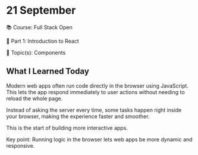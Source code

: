 # 21 September

📚 Course: Full Stack Open

🧩 Part 1: Introduction to React

🔖 Topic(s): Components

## What I Learned Today

Modern web apps often run code directly in the browser using JavaScript. This lets the app respond immediately to user actions without needing to reload the whole page.

Instead of asking the server every time, some tasks happen right inside your browser, making the experience faster and smoother.

This is the start of building more interactive apps.

Key point: Running logic in the browser lets web apps be more dynamic and responsive.
